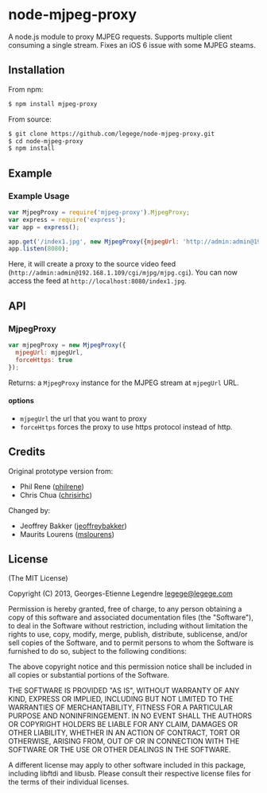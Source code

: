 node-mjpeg-proxy
================

A node.js module to proxy MJPEG requests. Supports multiple client consuming a single stream. Fixes an iOS 6 issue with some MJPEG steams.

Installation
------------

From npm:

``` bash
$ npm install mjpeg-proxy
```

From source:

``` bash
$ git clone https://github.com/legege/node-mjpeg-proxy.git
$ cd node-mjpeg-proxy
$ npm install
```

Example
-------

### Example Usage

``` js
var MjpegProxy = require('mjpeg-proxy').MjpegProxy;
var express = require('express');
var app = express();

app.get('/index1.jpg', new MjpegProxy({mjpegUrl: 'http://admin:admin@192.168.1.109/cgi/mjpg/mjpg.cgi'}).proxyRequest);
app.listen(8080);
```

Here, it will create a proxy to the source video feed (`http://admin:admin@192.168.1.109/cgi/mjpg/mjpg.cgi`). You can now access the feed at `http://localhost:8080/index1.jpg`.

API
---

### MjpegProxy

``` js
var mjpegProxy = new MjpegProxy({
  mjpegUrl: mjpegUrl,
  forceHttps: true
});
``` 

Returns: a `MjpegProxy` instance for the MJPEG stream at `mjpegUrl` URL.
#### options
* `mjpegUrl` the url that you want to proxy
* `forceHttps` forces the proxy to use https protocol instead of http.

Credits
-------

Original prototype version from:

  * Phil Rene ([philrene](http://github.com/philrene))
  * Chris Chua ([chrisirhc](http://github.com/chrisirhc))

Changed by:
* Jeoffrey Bakker ([jeoffreybakker](http://github.com/jeoffreybakker))
* Maurits Lourens ([mslourens](http://github.com/mslourens))

License
-------

(The MIT License)

Copyright (C) 2013, Georges-Etienne Legendre <legege@legege.com>

Permission is hereby granted, free of charge, to any person obtaining a
copy of this software and associated documentation files (the
"Software"), to deal in the Software without restriction, including
without limitation the rights to use, copy, modify, merge, publish,
distribute, sublicense, and/or sell copies of the Software, and to permit
persons to whom the Software is furnished to do so, subject to the
following conditions:

The above copyright notice and this permission notice shall be included
in all copies or substantial portions of the Software.

THE SOFTWARE IS PROVIDED "AS IS", WITHOUT WARRANTY OF ANY KIND, EXPRESS
OR IMPLIED, INCLUDING BUT NOT LIMITED TO THE WARRANTIES OF
MERCHANTABILITY, FITNESS FOR A PARTICULAR PURPOSE AND NONINFRINGEMENT. IN
NO EVENT SHALL THE AUTHORS OR COPYRIGHT HOLDERS BE LIABLE FOR ANY CLAIM,
DAMAGES OR OTHER LIABILITY, WHETHER IN AN ACTION OF CONTRACT, TORT OR
OTHERWISE, ARISING FROM, OUT OF OR IN CONNECTION WITH THE SOFTWARE OR THE
USE OR OTHER DEALINGS IN THE SOFTWARE.

A different license may apply to other software included in this package, 
including libftdi and libusb. Please consult their respective license files
for the terms of their individual licenses.


